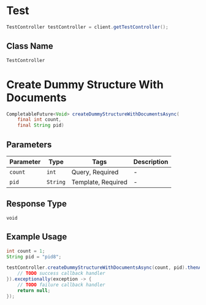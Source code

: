 # Test

```java
TestController testController = client.getTestController();
```

## Class Name

`TestController`


# Create Dummy Structure With Documents

```java
CompletableFuture<Void> createDummyStructureWithDocumentsAsync(
    final int count,
    final String pid)
```

## Parameters

| Parameter | Type | Tags | Description |
|  --- | --- | --- | --- |
| `count` | `int` | Query, Required | - |
| `pid` | `String` | Template, Required | - |

## Response Type

`void`

## Example Usage

```java
int count = 1;
String pid = "pid8";

testController.createDummyStructureWithDocumentsAsync(count, pid).thenAccept(result -> {
    // TODO success callback handler
}).exceptionally(exception -> {
    // TODO failure callback handler
    return null;
});
```

